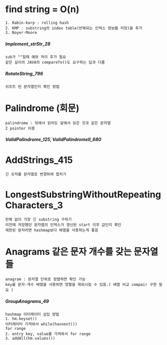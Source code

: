 # find string = O(n)
	1. Rabin-karp : rolling hash
	2. KMP : substring의 index table(반복되는 인덱스 정보를 저장)을 추가
	3. Boyer-Moore

##### Implement_strStr_28
	sub가 ""일때 예외 처리 추가 필요
	같은 길이의 JAVA의 compareTo()도 요구하는 답과 다름

##### RotateString_796
	쉬프트 된 문자열인지 확인 방법


# Palindrome (회문)
	palindrome : 뒤에서 읽어도 앞에서 읽은 것과 같은 문자열
	2 pointer 이용
##### ValidPalindrome_125, ValidPalindromeII_680


# AddStrings_415
	긴 숫자를 문자열로 변경하여 합치기

# LongestSubstringWithoutRepeatingCharacters_3
	반복 없이 가장 긴 substring 구하기
	이전에 저장했던 문자맵의 인덱스가 갱신된 start 이후 값인지 확인
	제한된 문자라면 hashmap보다 배열을 사용하는게 좋음

# Anagrams 같은 문자 개수를 갖는 문자열들
	anagram : 문자열 단위로 정렬하면 확인 가능
	key를 문자-개수 배열을 사용하면 정렬을 제외시킬 수 있음.( 배열 비교 compair 구현 필요 )

##### GroupAnagrams_49
	hashmap 이터레이터 삽입 방법
	1. hm.keyset()
	이터레이터 가져와서 while(hasnext())
	for range
	2. entry key, value를 가져와서 for range
	3. addAll(hm.values())
